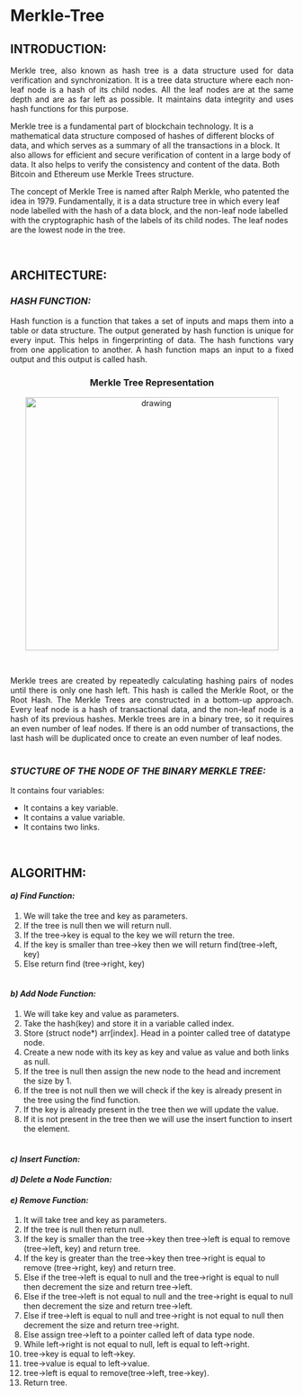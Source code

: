 # Merkle-Tree
## INTRODUCTION:
<p align="justify">
Merkle tree, also known as hash tree is a data structure used for data verification and synchronization. It is a tree data structure where each non-leaf node is a hash of its child nodes. All the leaf nodes are at the same depth and are as far left as possible. It maintains data integrity and uses hash functions for this purpose.

Merkle tree is a fundamental part of blockchain technology. It is a mathematical data structure composed of hashes of different blocks of data, and which serves as a summary of all the transactions in a block. It also allows for efficient and secure verification of content in a large body of data. It also helps to verify the consistency and content of the data. Both Bitcoin and Ethereum use Merkle Trees structure. 

The concept of Merkle Tree is named after Ralph Merkle, who patented the idea in 1979. Fundamentally, it is a data structure tree in which every leaf node labelled with the hash of a data block, and the non-leaf node labelled with the cryptographic hash of the labels of its child nodes. The leaf nodes are the lowest node in the tree.
</p>
<br>

## ARCHITECTURE:
### *HASH FUNCTION:*
<p align="justify">
Hash function is a function that takes a set of inputs and maps them into a table or data structure. The output generated by hash function is unique for every input. This helps in fingerprinting of data. The hash functions vary from one application to another. A hash function maps an input to a fixed output and this output is called hash.
</p>


### <p align="center">**Merkle Tree Representation**</p>
<p align="center"><img src="https://user-images.githubusercontent.com/76039017/164988923-3c1d3f50-1829-443f-ad49-64e915fecd34.png" alt="drawing" lenght="500" width="450" class="centerImage"/></p><br>

<p align="justify">
Merkle trees are created by repeatedly calculating hashing pairs of nodes until there is only one hash left. This hash is called the Merkle Root, or the Root Hash. The Merkle Trees are constructed in a bottom-up approach. Every leaf node is a hash of transactional data, and the non-leaf node is a hash of its previous hashes. Merkle trees are in a binary tree, so it requires an even number of leaf nodes. If there is an odd number of transactions, the last hash will be duplicated once to create an even number of leaf nodes.<br><br>
</p>

### *STUCTURE OF THE NODE OF THE BINARY MERKLE TREE:*

It contains four variables:<br>
*	It contains a key variable.<br>
*	It contains a value variable.<br>
*	It contains two links.<br>

<br>

## ALGORITHM:
#### ***a) Find Function:***
1. We will take the tree and key as parameters.
2. If the tree is null then we will return null.
3. If the tree->key is equal to the key we will return the tree.
4. If the key is smaller than tree->key then we will return find(tree->left, key)
5. Else return find (tree->right, key)<br><br>

#### ***b)	Add Node Function:***
1. We will take key and value as parameters.
2. Take the hash(key) and store it in a variable called index.
3. Store (struct node*) arr[index]. Head in a pointer called tree of datatype node.
4. Create a new node with its key as key and value as value and both links as null.
5. If the tree is null then assign the new node to the head and increment the size by 1.
6. If the tree is not null then we will check if the key is already present in the tree using the find function.
7. If the key is already present in the tree then we will update the value.
8. If it is not present in the tree then we will use the insert function to insert the element.<br><br>



#### ***c)	Insert Function:***




#### ***d)	Delete a Node Function:***



#### ***e)	Remove Function:***
1. It will take tree and key as parameters.
2. If the tree is null then return null.
3. If the key is smaller than the tree->key then tree->left is equal to remove (tree->left, key) and return tree.
4. If the key is greater than the tree->key then tree->right is equal to remove (tree->right, key) and return tree.
5. Else if the tree->left is equal to null and the tree->right is equal to null then decrement the size and return tree->left.
6. Else if the tree->left is not equal to null and the tree->right is equal to null then decrement the size and return tree->left.
7. Else if tree->left is equal to null and tree->right is not equal to null then decrement the size and return tree->right.
8. Else assign tree->left to a pointer called left of data type node.
9. While left->right is not equal to null, left is equal to left->right.
10. tree->key is equal to left->key.
11. tree->value is equal to left->value.
12. tree->left is equal to remove(tree->left, tree->key).
13. Return tree.<br><br>

